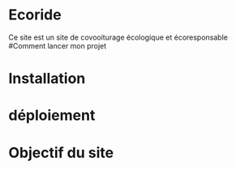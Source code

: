 # Ecoride
Ce site est un site de covooiturage écologique et écoresponsable
#Comment lancer mon projet

# Installation

# déploiement


# Objectif du site